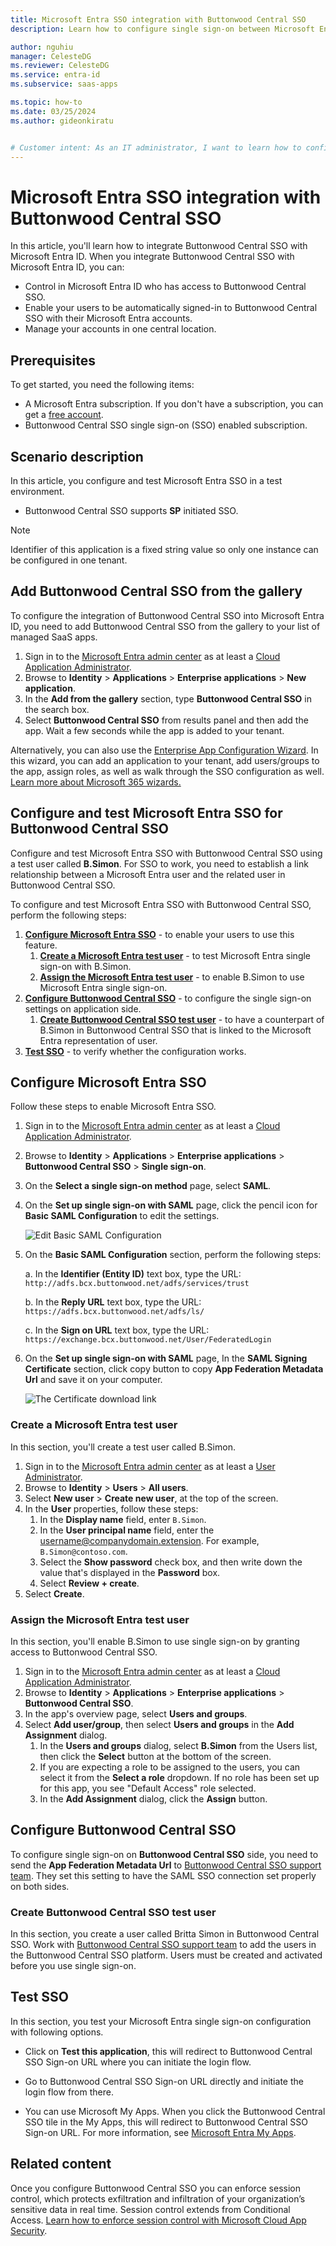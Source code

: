 ```yaml
---
title: Microsoft Entra SSO integration with Buttonwood Central SSO
description: Learn how to configure single sign-on between Microsoft Entra ID and Buttonwood Central SSO.

author: nguhiu
manager: CelesteDG
ms.reviewer: CelesteDG
ms.service: entra-id
ms.subservice: saas-apps

ms.topic: how-to
ms.date: 03/25/2024
ms.author: gideonkiratu


# Customer intent: As an IT administrator, I want to learn how to configure single sign-on between Microsoft Entra ID and Buttonwood Central SSO so that I can control who has access to Buttonwood Central SSO, enable automatic sign-in with Microsoft Entra accounts, and manage my accounts in one central location.
---
```


# Microsoft Entra SSO integration with Buttonwood Central SSO

In this article,  you'll learn how to integrate Buttonwood Central SSO with Microsoft Entra ID. When you integrate Buttonwood Central SSO with Microsoft Entra ID, you can:

* Control in Microsoft Entra ID who has access to Buttonwood Central SSO.
* Enable your users to be automatically signed-in to Buttonwood Central SSO with their Microsoft Entra accounts.
* Manage your accounts in one central location.

## Prerequisites

To get started, you need the following items:

* A Microsoft Entra subscription. If you don't have a subscription, you can get a [free account](https://azure.microsoft.com/free/).
* Buttonwood Central SSO single sign-on (SSO) enabled subscription.

## Scenario description

In this article,  you configure and test Microsoft Entra SSO in a test environment.

* Buttonwood Central SSO supports **SP** initiated SSO.

> [!NOTE]
> Identifier of this application is a fixed string value so only one instance can be configured in one tenant.

## Add Buttonwood Central SSO from the gallery

To configure the integration of Buttonwood Central SSO into Microsoft Entra ID, you need to add Buttonwood Central SSO from the gallery to your list of managed SaaS apps.

1. Sign in to the [Microsoft Entra admin center](https://entra.microsoft.com) as at least a [Cloud Application Administrator](~/identity/role-based-access-control/permissions-reference.md#cloud-application-administrator).
1. Browse to **Identity** > **Applications** > **Enterprise applications** > **New application**.
1. In the **Add from the gallery** section, type **Buttonwood Central SSO** in the search box.
1. Select **Buttonwood Central SSO** from results panel and then add the app. Wait a few seconds while the app is added to your tenant.

 Alternatively, you can also use the [Enterprise App Configuration Wizard](https://portal.office.com/AdminPortal/home?Q=Docs#/azureadappintegration). In this wizard, you can add an application to your tenant, add users/groups to the app, assign roles, as well as walk through the SSO configuration as well. [Learn more about Microsoft 365 wizards.](/microsoft-365/admin/misc/azure-ad-setup-guides)

<a name='configure-and-test-azure-ad-sso-for-buttonwood-central-sso'></a>

## Configure and test Microsoft Entra SSO for Buttonwood Central SSO

Configure and test Microsoft Entra SSO with Buttonwood Central SSO using a test user called **B.Simon**. For SSO to work, you need to establish a link relationship between a Microsoft Entra user and the related user in Buttonwood Central SSO.

To configure and test Microsoft Entra SSO with Buttonwood Central SSO, perform the following steps:

1. **[Configure Microsoft Entra SSO](#configure-azure-ad-sso)** - to enable your users to use this feature.
    1. **[Create a Microsoft Entra test user](#create-an-azure-ad-test-user)** - to test Microsoft Entra single sign-on with B.Simon.
    1. **[Assign the Microsoft Entra test user](#assign-the-azure-ad-test-user)** - to enable B.Simon to use Microsoft Entra single sign-on.
1. **[Configure Buttonwood Central SSO](#configure-buttonwood-central-sso)** - to configure the single sign-on settings on application side.
    1. **[Create Buttonwood Central SSO test user](#create-buttonwood-central-sso-test-user)** - to have a counterpart of B.Simon in Buttonwood Central SSO that is linked to the Microsoft Entra representation of user.
1. **[Test SSO](#test-sso)** - to verify whether the configuration works.

<a name='configure-azure-ad-sso'></a>

## Configure Microsoft Entra SSO

Follow these steps to enable Microsoft Entra SSO.

1. Sign in to the [Microsoft Entra admin center](https://entra.microsoft.com) as at least a [Cloud Application Administrator](~/identity/role-based-access-control/permissions-reference.md#cloud-application-administrator).
1. Browse to **Identity** > **Applications** > **Enterprise applications** > **Buttonwood Central SSO** > **Single sign-on**.
1. On the **Select a single sign-on method** page, select **SAML**.
1. On the **Set up single sign-on with SAML** page, click the pencil icon for **Basic SAML Configuration** to edit the settings.

   ![Edit Basic SAML Configuration](common/edit-urls.png)

1. On the **Basic SAML Configuration** section, perform the following steps:

    a. In the **Identifier (Entity ID)** text box, type the URL:
    `http://adfs.bcx.buttonwood.net/adfs/services/trust`

    b. In the **Reply URL** text box, type the URL:
    `https://adfs.bcx.buttonwood.net/adfs/ls/`
    
	c. In the **Sign on URL** text box, type the URL:
    `https://exchange.bcx.buttonwood.net/User/FederatedLogin`

1. On the **Set up single sign-on with SAML** page, In the **SAML Signing Certificate** section, click copy button to copy **App Federation Metadata Url** and save it on your computer.

	![The Certificate download link](common/copy-metadataurl.png)

<a name='create-an-azure-ad-test-user'></a>

### Create a Microsoft Entra test user

In this section, you'll create a test user called B.Simon.

1. Sign in to the [Microsoft Entra admin center](https://entra.microsoft.com) as at least a [User Administrator](~/identity/role-based-access-control/permissions-reference.md#user-administrator).
1. Browse to **Identity** > **Users** > **All users**.
1. Select **New user** > **Create new user**, at the top of the screen.
1. In the **User** properties, follow these steps:
   1. In the **Display name** field, enter `B.Simon`.  
   1. In the **User principal name** field, enter the username@companydomain.extension. For example, `B.Simon@contoso.com`.
   1. Select the **Show password** check box, and then write down the value that's displayed in the **Password** box.
   1. Select **Review + create**.
1. Select **Create**.

<a name='assign-the-azure-ad-test-user'></a>

### Assign the Microsoft Entra test user

In this section, you'll enable B.Simon to use single sign-on by granting access to Buttonwood Central SSO.

1. Sign in to the [Microsoft Entra admin center](https://entra.microsoft.com) as at least a [Cloud Application Administrator](~/identity/role-based-access-control/permissions-reference.md#cloud-application-administrator).
1. Browse to **Identity** > **Applications** > **Enterprise applications** > **Buttonwood Central SSO**.
1. In the app's overview page, select **Users and groups**.
1. Select **Add user/group**, then select **Users and groups** in the **Add Assignment** dialog.
   1. In the **Users and groups** dialog, select **B.Simon** from the Users list, then click the **Select** button at the bottom of the screen.
   1. If you are expecting a role to be assigned to the users, you can select it from the **Select a role** dropdown. If no role has been set up for this app, you see "Default Access" role selected.
   1. In the **Add Assignment** dialog, click the **Assign** button.

## Configure Buttonwood Central SSO

To configure single sign-on on **Buttonwood Central SSO** side, you need to send the **App Federation Metadata Url** to [Buttonwood Central SSO support team](mailto:support@buttonwood.com.au). They set this setting to have the SAML SSO connection set properly on both sides.

### Create Buttonwood Central SSO test user

In this section, you create a user called Britta Simon in Buttonwood Central SSO. Work with [Buttonwood Central SSO support team](mailto:support@buttonwood.com.au) to add the users in the Buttonwood Central SSO platform. Users must be created and activated before you use single sign-on.

## Test SSO 

In this section, you test your Microsoft Entra single sign-on configuration with following options. 

* Click on **Test this application**, this will redirect to Buttonwood Central SSO Sign-on URL where you can initiate the login flow. 

* Go to Buttonwood Central SSO Sign-on URL directly and initiate the login flow from there.

* You can use Microsoft My Apps. When you click the Buttonwood Central SSO tile in the My Apps, this will redirect to Buttonwood Central SSO Sign-on URL. For more information, see [Microsoft Entra My Apps](/azure/active-directory/manage-apps/end-user-experiences#azure-ad-my-apps).

## Related content

Once you configure Buttonwood Central SSO you can enforce session control, which protects exfiltration and infiltration of your organization’s sensitive data in real time. Session control extends from Conditional Access. [Learn how to enforce session control with Microsoft Cloud App Security](/cloud-app-security/proxy-deployment-aad).
